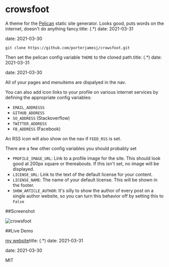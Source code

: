 # crowsfoot

A theme for the [Pelican](http://getpelican.com) static site generator.
Looks good, puts words on the internet, doesn't do anything fancy.title: (.*)
date: 2021-03-31

date: 2021-03-30

`git clone https://github.com/porterjamesj/crowsfoot.git`

Then set the pelican config variable `THEME` to the cloned path.title: (.*)
date: 2021-03-31

date: 2021-03-30

All of your pages and menuitems are dispalyed in the nav.

You can also add icon links to your profile on various internet
services by defining the appropriate config variables:

* `EMAIL_ADDRESSS`
* `GITHUB_ADDRESS`
* `SO_ADDRESS` (Stackoverflow)
* `TWITTER_ADDRESS`
* `FB_ADDRESS` (Facebook)

An RSS icon will also show on the nav if `FEED_RSS` is set.

There are a few other config variables you should probably set

* `PROFILE_IMAGE_URL`: Link to a profile image for the site. This should look
good at 200px square or thereabouts. If this isn't set, no image will be
displayed.
* `LICENSE_URL`: Link to the text of the default license for your content.
* `LICENSE_NAME`: The name of your default license. This will be shown in
the footer.
* `SHOW_ARTICLE_AUTHOR`: It's silly to show the author of every post on a
single author website, so you can turn this behavior off by setting this
to `False`

##Screenshot

![crowsfoot](https://raw.github.com/porterjamesj/crowsfoot/master/screenshot.jpg)

##Live Demo

[my website](http://jamesporter.me/)title: (.*)
date: 2021-03-31

date: 2021-03-30

MIT
